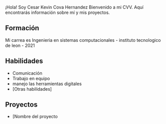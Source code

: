¡Hola! Soy Cesar Kevin Cova Hernandez
Bienvenido a mi CVV. Aquí encontrarás información sobre mí y mis proyectos.

## Formación
Mi carrea es Ingenieria en sistemas computacionales - instituto tecnologico de leon - 2021

## Habilidades
- Comunicación
- Trabajo en equipo
- manejo las herramientas digitales
- [Otras habilidades]

## Proyectos
- [Nombre del proyecto
